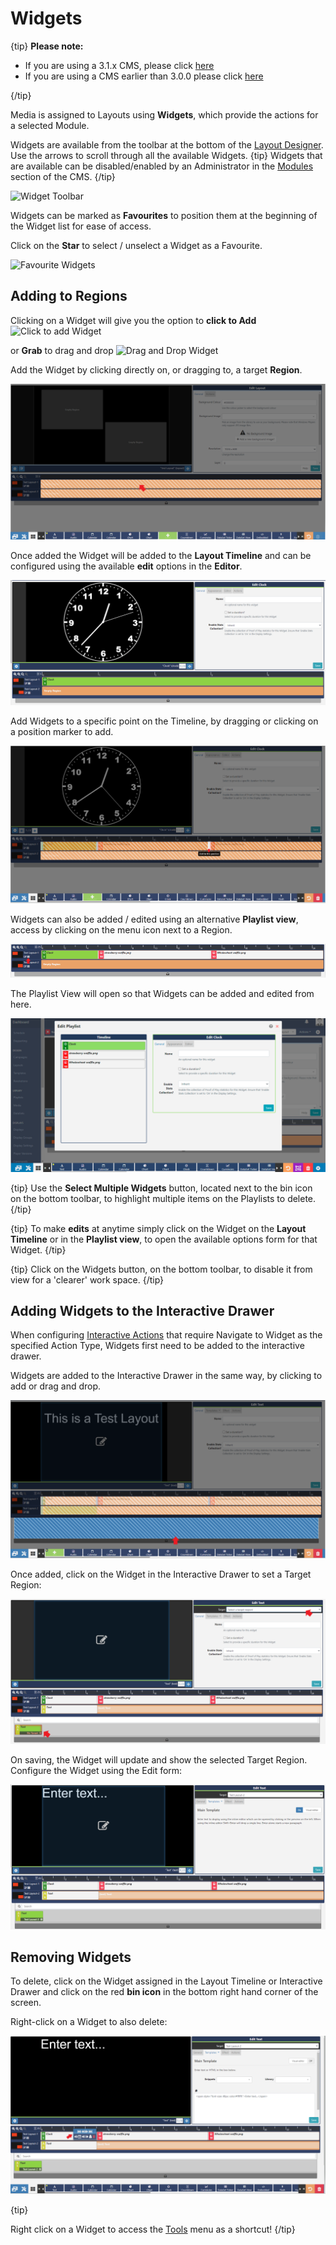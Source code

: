 # Widgets

{tip}
**Please note:**

- If you are using  a 3.1.x CMS, please click [here](layouts_widgets.html)
- If you are using a CMS earlier than 3.0.0 please click [here](layouts_widgets_2.html)

{/tip}

Media is assigned to Layouts using **Widgets**, which provide the actions for a selected Module.

Widgets are available from the toolbar at the bottom of the [Layout Designer](layouts_designer.html). Use the  arrows to scroll through all the available Widgets.
{tip}
Widgets that are available can be disabled/enabled by an Administrator in the [Modules](https://xibo.org.uk/manual/en/media_modules.html) section of the CMS.
{/tip}

![Widget Toolbar](img/v2.3_layouts_widgets_toolbar.png)



Widgets can be marked as **Favourites** to position them at the beginning of the Widget list for ease of access.

Click on the **Star** to select / unselect a Widget as a Favourite.

![Favourite Widgets](img/v2.3_layouts_favourite_widget.png)



## Adding to Regions

Clicking on a Widget will give you the option to **click to Add** ![Click to add Widget](img/v2.3_layouts_add_widgets.png)

 or **Grab** to drag and drop ![Drag and Drop Widget](img/v2.3_layouts_drag_widget.png)

Add the Widget by clicking directly on, or dragging to, a target **Region**.

![Widget added to Region Timeline](img/v3_layouts_widget_region_timeline.png)

Once added the Widget will be added to the **Layout Timeline** and can be configured using the available **edit** options in the **Editor**. 

![Widget Edit Options](img/v3_layouts_widget_edit_options.png)

Add Widgets to a specific point on the Timeline, by dragging or clicking on a position marker to add.

![Add to Point on Timeline](img/v3_layouts_add_widget_to_point.png)

Widgets can also be added / edited using an alternative **Playlist view**, access by clicking on the menu icon next to a Region.

![Region Playlist View](img/v3_layouts_menu_playlist_view.png)

The Playlist View will open so that Widgets can be added and edited from here.

![Region Playlist View](img/v3_layouts_region_playlist_view.png)

{tip}
Use the **Select Multiple Widgets** button, located next to the bin icon on the bottom toolbar, to highlight multiple items on the Playlists to delete.
{/tip}

{tip}
To make **edits** at anytime simply click on the Widget on the **Layout Timeline** or in the **Playlist view**, to open the available options form for that Widget.
{/tip}

{tip}
Click on the Widgets button, on the bottom toolbar, to disable it from view for a 'clearer' work space.
{/tip}

## Adding Widgets to the Interactive Drawer

When configuring [Interactive Actions](layouts_interactive_actions.html) that require Navigate to Widget as the specified Action Type, Widgets first need to be added to the interactive drawer.

Widgets are added to the Interactive Drawer in the same way, by clicking to add or drag and drop.

![Add to Interactive Drawer](img/v3_layouts_widget_interactive_drawer.png)

Once added, click on the Widget in the Interactive Drawer to set a Target Region:

![Target Region](img/v3_layouts_widget_target_region.png)

On saving, the Widget will update and show the selected Target Region. Configure the Widget using the Edit form:

![Edit Widgets Interactive Drawer](img/v3_layouts_widget_edit_interactive_drawer.png)

## Removing Widgets

To delete, click on the Widget assigned in the Layout Timeline or Interactive Drawer and click on the red **bin icon** in the bottom right hand corner of the screen. 

Right-click on a Widget to also delete:

![Right Click Menu](img/v3_layouts_widgets_menu.png)

{tip}

Right click on a Widget to access the [Tools](layouts_tools.html) menu as a shortcut!
{/tip}

